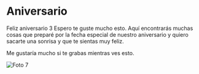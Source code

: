 # Aniversario
Feliz aniversario 3
Espero te guste mucho esto. Aquí encontrarás muchas cosas que preparé por la fecha especial de nuestro aniversario y quiero sacarte una sonrisa y que te sientas muy feliz.

Me gustaría mucho si te grabas mientras ves esto.

![Foto 7](https://github.com/user-attachments/assets/cfa2cefb-e75f-499e-8766-00a121e89bca)
